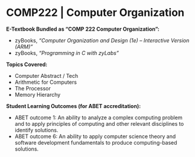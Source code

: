# COMP222 | Computer Organization

**E-Textbook Bundled as “COMP 222 Computer Organization”:**
- zyBooks, *“Computer Organization and Design (1e) – Interactive Version (ARM)”*
- zyBooks, *“Programming in C with zyLabs”*

**Topics Covered:**
- Computer Abstract / Tech
- Arithmetic for Computers
- The Processor
- Memory Hierarchy

**Student Learning Outcomes (for ABET accreditation):**
- ABET outcome 1: An ability to analyze a complex computing problem and to apply principles of
computing and other relevant disciplines to identify solutions.
- ABET outcome 6: An ability to apply computer science theory and software development fundamentals
to produce computing-based solutions.
